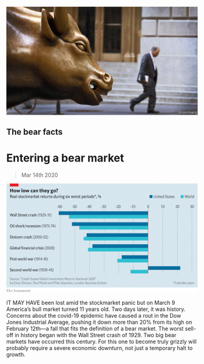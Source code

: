 ![](./images/20200314_FNP504.jpg)

## The bear facts

# Entering a bear market

> Mar 14th 2020

![](./images/20200314_FNC696_0.png)

IT MAY HAVE been lost amid the stockmarket panic but on March 9 America’s bull market turned 11 years old. Two days later, it was history. Concerns about the covid-19 epidemic have caused a rout in the Dow Jones Industrial Average, pushing it down more than 20% from its high on February 12th—a fall that fits the definition of a bear market. The worst sell-off in history began with the Wall Street crash of 1929. Two big bear markets have occurred this century. For this one to become truly grizzly will probably require a severe economic downturn, not just a temporary halt to growth.